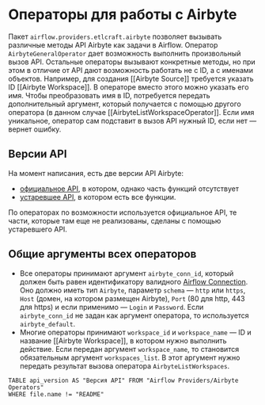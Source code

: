 # Операторы для работы с Airbyte
Пакет `airflow.providers.etlcraft.airbyte` позволяет вызывать различные методы API Airbyte как задачи в Airflow. Оператор `AirbyteGeneralOperator` дает возможность выполнить произвольный вызов API. Остальные операторы вызывают конкретные методы, но при этом в отличие от API дают возможность работать не с ID, а с именами объектов. Например, для создания [[Airbyte Source]] требуется указать ID [[Airbyte Workspace]]. В операторе вместо этого можно указать его имя. Чтобы преобразовать имя в ID, потребуется передать дополнительный аргумент, который получается с помощью другого оператора (в данном случае [[AirbyteListWorkspaceOperator]]. Если имя уникальное, оператор сам подставит в вызов API нужный ID, если нет — вернет ошибку.
## Версии API
На момент написания, есть две версии API Airbyte:
- [официальное API](https://reference.airbyte.com/reference/getting-started), в котором, однако часть функций отсутствует
- [устаревшее API](https://airbyte-public-api-docs.s3.us-east-2.amazonaws.com/rapidoc-api-docs.html), в котором есть все функции.

По операторах по возможности используется официальное API, те части, которые там еще не реализованы, сделаны с помощью устаревшего API.
## Общие аргументы всех операторов
- Все операторы принимают аргумент `airbyte_conn_id`, который должен быть равен идентификатору валидного [Airflow Connection](https://airflow.apache.org/docs/apache-airflow/stable/howto/connection.html#creating-a-connection-with-the-ui). Оно должно иметь тип `Airbyte`, параметр `schema` — `http` или `https`, `Host` (домен, на котором размещен Airbyte), `Port` (80 для http, 443 для https) и если применимо — `Login` и `Password`. Если `airbyte_conn_id` не задан как аргумент оператора, то используется `airbyte_default`.
- Многие операторы принимают `workspace_id` и `workspace_name` — ID и название [[Airbyte Workspace]], в котором нужно выполнить действие. Если передан аргумент `workspace_name`, то становится обязательным аргумент `workspaces_list`. В этот аргумент нужно передать результат вызова оператора `AirbyteListWorkspaces`.
```dataview
TABLE api_version AS "Версия API" FROM "Airflow Providers/Airbyte Operators"
WHERE file.name != "README"
```
